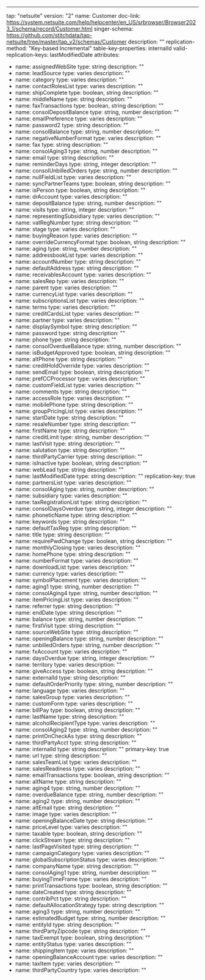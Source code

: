 ---
tap: "netsuite"
version: "2"
name: Customer
doc-link: https://system.netsuite.com/help/helpcenter/en_US/srbrowser/Browser2023_1/schema/record/Customer.html
singer-schema: https://github.com/stitchdata/tap-netsuite/tree/master/tap_v2/schemas/Customer
description: ""
replication-method: "Key-based Incremental"
table-key-properties: internalId
valid-replication-keys: lastModifiedDate
attributes:
- name: assignedWebSite
  type: string
  description: ""
- name: leadSource
  type: varies
  description: ""
- name: category
  type: varies
  description: ""
- name: contactRolesList
  type: varies
  description: ""
- name: shipComplete
  type: boolean, string
  description: ""
- name: middleName
  type: string
  description: ""
- name: faxTransactions
  type: boolean, string
  description: ""
- name: consolDepositBalance
  type: string, number
  description: ""
- name: emailPreference
  type: varies
  description: ""
- name: password2
  type: string
  description: ""
- name: consolBalance
  type: string, number
  description: ""
- name: negativeNumberFormat
  type: varies
  description: ""
- name: fax
  type: string
  description: ""
- name: consolAging3
  type: string, number
  description: ""
- name: email
  type: string
  description: ""
- name: reminderDays
  type: string, integer
  description: ""
- name: consolUnbilledOrders
  type: string, number
  description: ""
- name: nullFieldList
  type: varies
  description: ""
- name: syncPartnerTeams
  type: boolean, string
  description: ""
- name: isPerson
  type: boolean, string
  description: ""
- name: drAccount
  type: varies
  description: ""
- name: depositBalance
  type: string, number
  description: ""
- name: visits
  type: string, integer
  description: ""
- name: representingSubsidiary
  type: varies
  description: ""
- name: vatRegNumber
  type: string
  description: ""
- name: stage
  type: varies
  description: ""
- name: buyingReason
  type: varies
  description: ""
- name: overrideCurrencyFormat
  type: boolean, string
  description: ""
- name: aging
  type: string, number
  description: ""
- name: addressbookList
  type: varies
  description: ""
- name: accountNumber
  type: string
  description: ""
- name: defaultAddress
  type: string
  description: ""
- name: receivablesAccount
  type: varies
  description: ""
- name: salesRep
  type: varies
  description: ""
- name: parent
  type: varies
  description: ""
- name: currencyList
  type: varies
  description: ""
- name: subscriptionsList
  type: varies
  description: ""
- name: terms
  type: varies
  description: ""
- name: creditCardsList
  type: varies
  description: ""
- name: partner
  type: varies
  description: ""
- name: displaySymbol
  type: string
  description: ""
- name: password
  type: string
  description: ""
- name: phone
  type: string
  description: ""
- name: consolOverdueBalance
  type: string, number
  description: ""
- name: isBudgetApproved
  type: boolean, string
  description: ""
- name: altPhone
  type: string
  description: ""
- name: creditHoldOverride
  type: varies
  description: ""
- name: sendEmail
  type: boolean, string
  description: ""
- name: prefCCProcessor
  type: varies
  description: ""
- name: customFieldList
  type: varies
  description: ""
- name: comments
  type: string
  description: ""
- name: accessRole
  type: varies
  description: ""
- name: mobilePhone
  type: string
  description: ""
- name: groupPricingList
  type: varies
  description: ""
- name: startDate
  type: string
  description: ""
- name: resaleNumber
  type: string
  description: ""
- name: firstName
  type: string
  description: ""
- name: creditLimit
  type: string, number
  description: ""
- name: lastVisit
  type: string
  description: ""
- name: salutation
  type: string
  description: ""
- name: thirdPartyCarrier
  type: string
  description: ""
- name: isInactive
  type: boolean, string
  description: ""
- name: webLead
  type: string
  description: ""
- name: lastModifiedDate
  type: string
  description: ""
  replication-key: true
- name: partnersList
  type: varies
  description: ""
- name: consolAging
  type: string, number
  description: ""
- name: subsidiary
  type: varies
  description: ""
- name: taxRegistrationList
  type: string
  description: ""
- name: consolDaysOverdue
  type: string, integer
  description: ""
- name: phoneticName
  type: string
  description: ""
- name: keywords
  type: string
  description: ""
- name: defaultTaxReg
  type: string
  description: ""
- name: title
  type: string
  description: ""
- name: requirePwdChange
  type: boolean, string
  description: ""
- name: monthlyClosing
  type: varies
  description: ""
- name: homePhone
  type: string
  description: ""
- name: numberFormat
  type: varies
  description: ""
- name: downloadList
  type: varies
  description: ""
- name: currency
  type: varies
  description: ""
- name: symbolPlacement
  type: varies
  description: ""
- name: aging1
  type: string, number
  description: ""
- name: consolAging4
  type: string, number
  description: ""
- name: itemPricingList
  type: varies
  description: ""
- name: referrer
  type: string
  description: ""
- name: endDate
  type: string
  description: ""
- name: balance
  type: string, number
  description: ""
- name: firstVisit
  type: string
  description: ""
- name: sourceWebSite
  type: string
  description: ""
- name: openingBalance
  type: string, number
  description: ""
- name: unbilledOrders
  type: string, number
  description: ""
- name: fxAccount
  type: varies
  description: ""
- name: daysOverdue
  type: string, integer
  description: ""
- name: territory
  type: varies
  description: ""
- name: giveAccess
  type: boolean, string
  description: ""
- name: externalId
  type: string
  description: ""
- name: defaultOrderPriority
  type: string, number
  description: ""
- name: language
  type: varies
  description: ""
- name: salesGroup
  type: varies
  description: ""
- name: customForm
  type: varies
  description: ""
- name: billPay
  type: boolean, string
  description: ""
- name: lastName
  type: string
  description: ""
- name: alcoholRecipientType
  type: varies
  description: ""
- name: consolAging2
  type: string, number
  description: ""
- name: printOnCheckAs
  type: string
  description: ""
- name: thirdPartyAcct
  type: string
  description: ""
- name: internalId
  type: string
  description: ""
  primary-key: true
- name: url
  type: string
  description: ""
- name: salesTeamList
  type: varies
  description: ""
- name: salesReadiness
  type: varies
  description: ""
- name: emailTransactions
  type: boolean, string
  description: ""
- name: altName
  type: string
  description: ""
- name: aging4
  type: string, number
  description: ""
- name: overdueBalance
  type: string, number
  description: ""
- name: aging2
  type: string, number
  description: ""
- name: altEmail
  type: string
  description: ""
- name: image
  type: varies
  description: ""
- name: openingBalanceDate
  type: string
  description: ""
- name: priceLevel
  type: varies
  description: ""
- name: taxable
  type: boolean, string
  description: ""
- name: clickStream
  type: string
  description: ""
- name: lastPageVisited
  type: string
  description: ""
- name: campaignCategory
  type: varies
  description: ""
- name: globalSubscriptionStatus
  type: varies
  description: ""
- name: companyName
  type: string
  description: ""
- name: consolAging1
  type: string, number
  description: ""
- name: buyingTimeFrame
  type: varies
  description: ""
- name: printTransactions
  type: boolean, string
  description: ""
- name: dateCreated
  type: string
  description: ""
- name: contribPct
  type: string
  description: ""
- name: defaultAllocationStrategy
  type: string
  description: ""
- name: aging3
  type: string, number
  description: ""
- name: estimatedBudget
  type: string, number
  description: ""
- name: entityId
  type: string
  description: ""
- name: thirdPartyZipcode
  type: string
  description: ""
- name: taxExempt
  type: boolean, string
  description: ""
- name: entityStatus
  type: varies
  description: ""
- name: shippingItem
  type: varies
  description: ""
- name: openingBalanceAccount
  type: varies
  description: ""
- name: taxItem
  type: varies
  description: ""
- name: thirdPartyCountry
  type: varies
  description: ""
